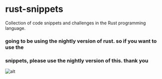 # rust-snippets
Collection of code snippets and challenges in the Rust programming language.

### going to be using the nightly version of rust. so if you want to use the
### snippets, please use the nightly version of this. thank you

![alt](https://67.media.tumblr.com/tumblr_lmp5i0pzmY1qbsdri.gif)
